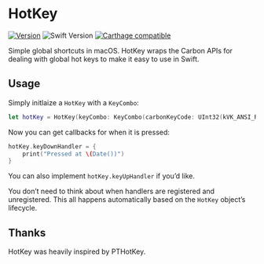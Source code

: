 # HotKey

[![Version](https://img.shields.io/github/release/soffes/Color.svg)](https://github.com/soffes/Color/releases)
![Swift Version](https://img.shields.io/badge/swift-3.1-orange.svg)
[![Carthage compatible](https://img.shields.io/badge/Carthage-compatible-4BC51D.svg?style=flat)](https://github.com/Carthage/Carthage)

Simple global shortcuts in macOS. HotKey wraps the Carbon APIs for dealing with global hot keys to make it easy to use in Swift.


## Usage

Simply initlaize a `HotKey` with a `KeyCombo`:

```swift
let hotKey = HotKey(keyCombo: KeyCombo(carbonKeyCode: UInt32(kVK_ANSI_R), carbonModifiers: UInt32(cmdKey|optionKey)))
```

Now you can get callbacks for when it is pressed:

```swift
hotKey.keyDownHandler = {
	print("Pressed at \(Date())")
}
```

You can also implement `hotKey.keyUpHandler` if you’d like.

You don’t need to think about when handlers are registered and unregistered. This all happens automatically based on the `HotKey` object’s lifecycle.


## Thanks

HotKey was heavily inspired by PTHotKey.
